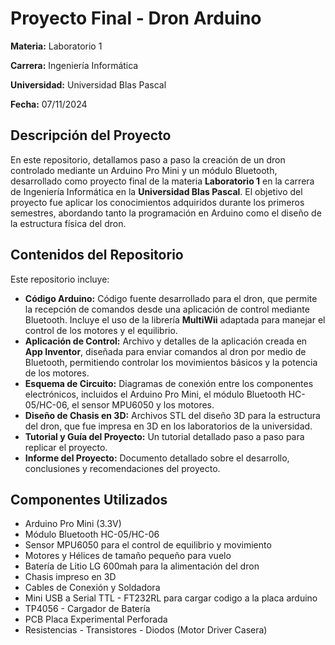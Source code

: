 <!DOCTYPE html>
<html lang="es">
<head>
  <meta charset="UTF-8">
</head>
<body>
  <h1>Proyecto Final - Dron Arduino</h1>
  <p><strong>Materia:</strong> Laboratorio 1</p>
  <p><strong>Carrera:</strong> Ingeniería Informática</p>
  <p><strong>Universidad:</strong> Universidad Blas Pascal</p>
  <p><strong>Fecha:</strong> 07/11/2024</p>

  <h2>Descripción del Proyecto</h2>
  <p>En este repositorio, detallamos paso a paso la creación de un dron controlado mediante un Arduino Pro Mini y un módulo Bluetooth, desarrollado como proyecto final de la materia <strong>Laboratorio 1</strong> en la carrera de Ingeniería Informática en la <strong>Universidad Blas Pascal</strong>. El objetivo del proyecto fue aplicar los conocimientos adquiridos durante los primeros semestres, abordando tanto la programación en Arduino como el diseño de la estructura física del dron.</p>

  <h2>Contenidos del Repositorio</h2>
  <p>Este repositorio incluye:</p>
  <ul>
    <li><strong>Código Arduino:</strong> Código fuente desarrollado para el dron, que permite la recepción de comandos desde una aplicación de control mediante Bluetooth. Incluye el uso de la librería <strong>MultiWii</strong> adaptada para manejar el control de los motores y el equilibrio.</li>
    <li><strong>Aplicación de Control:</strong> Archivo y detalles de la aplicación creada en <strong>App Inventor</strong>, diseñada para enviar comandos al dron por medio de Bluetooth, permitiendo controlar los movimientos básicos y la potencia de los motores.</li>
    <li><strong>Esquema de Circuito:</strong> Diagramas de conexión entre los componentes electrónicos, incluidos el Arduino Pro Mini, el módulo Bluetooth HC-05/HC-06, el sensor MPU6050 y los motores.</li>
    <li><strong>Diseño de Chasis en 3D:</strong> Archivos STL del diseño 3D para la estructura del dron, que fue impresa en 3D en los laboratorios de la universidad.</li>
    <li><strong>Tutorial y Guía del Proyecto:</strong> Un tutorial detallado paso a paso para replicar el proyecto.</li>
    <li><strong>Informe del Proyecto:</strong> Documento detallado sobre el desarrollo, conclusiones y recomendaciones del proyecto.</li>
  </ul>

  <h2>Componentes Utilizados</h2>
  <ul>
    <li>Arduino Pro Mini (3.3V)</li>
    <li>Módulo Bluetooth HC-05/HC-06</li>
    <li>Sensor MPU6050 para el control de equilibrio y movimiento</li>
    <li>Motores y Hélices de tamaño pequeño para vuelo</li>
    <li>Batería de Litio LG 600mah para la alimentación del dron</li>
    <li>Chasis impreso en 3D</li>
    <li>Cables de Conexión y Soldadora</li>
    <li>⁠Mini USB a Serial TTL - FT232RL para cargar codigo a la placa arduino</li>
    <li>TP4056 - Cargador de Batería</li>
    <li>PCB Placa Experimental Perforada</li>
    <li>Resistencias - Transistores - Diodos (Motor Driver Casera)</li>
  </ul>
</body>
</html>

